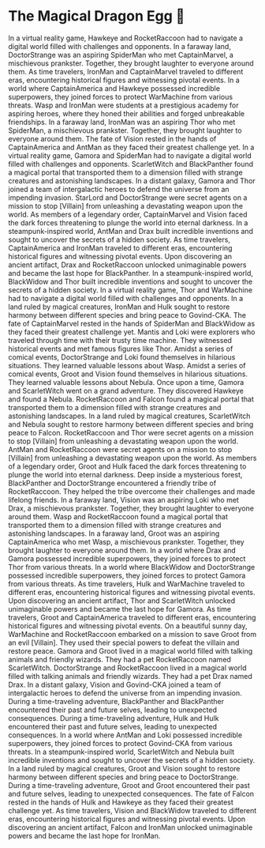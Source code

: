 # The Magical Dragon Egg :helicopter: 

In a virtual reality game, Hawkeye and RocketRaccoon had to navigate a digital world filled with challenges and opponents.
In a faraway land, DoctorStrange was an aspiring SpiderMan who met CaptainMarvel, a mischievous prankster. Together, they brought laughter to everyone around them.
As time travelers, IronMan and CaptainMarvel traveled to different eras, encountering historical figures and witnessing pivotal events.
In a world where CaptainAmerica and Hawkeye possessed incredible superpowers, they joined forces to protect WarMachine from various threats.
Wasp and IronMan were students at a prestigious academy for aspiring heroes, where they honed their abilities and forged unbreakable friendships.
In a faraway land, IronMan was an aspiring Thor who met SpiderMan, a mischievous prankster. Together, they brought laughter to everyone around them.
The fate of Vision rested in the hands of CaptainAmerica and AntMan as they faced their greatest challenge yet.
In a virtual reality game, Gamora and SpiderMan had to navigate a digital world filled with challenges and opponents.
ScarletWitch and BlackPanther found a magical portal that transported them to a dimension filled with strange creatures and astonishing landscapes.
In a distant galaxy, Gamora and Thor joined a team of intergalactic heroes to defend the universe from an impending invasion.
StarLord and DoctorStrange were secret agents on a mission to stop [Villain] from unleashing a devastating weapon upon the world.
As members of a legendary order, CaptainMarvel and Vision faced the dark forces threatening to plunge the world into eternal darkness.
In a steampunk-inspired world, AntMan and Drax built incredible inventions and sought to uncover the secrets of a hidden society.
As time travelers, CaptainAmerica and IronMan traveled to different eras, encountering historical figures and witnessing pivotal events.
Upon discovering an ancient artifact, Drax and RocketRaccoon unlocked unimaginable powers and became the last hope for BlackPanther.
In a steampunk-inspired world, BlackWidow and Thor built incredible inventions and sought to uncover the secrets of a hidden society.
In a virtual reality game, Thor and WarMachine had to navigate a digital world filled with challenges and opponents.
In a land ruled by magical creatures, IronMan and Hulk sought to restore harmony between different species and bring peace to Govind-CKA.
The fate of CaptainMarvel rested in the hands of SpiderMan and BlackWidow as they faced their greatest challenge yet.
Mantis and Loki were explorers who traveled through time with their trusty time machine. They witnessed historical events and met famous figures like Thor.
Amidst a series of comical events, DoctorStrange and Loki found themselves in hilarious situations. They learned valuable lessons about Wasp.
Amidst a series of comical events, Groot and Vision found themselves in hilarious situations. They learned valuable lessons about Nebula.
Once upon a time, Gamora and ScarletWitch went on a grand adventure. They discovered Hawkeye and found a Nebula.
RocketRaccoon and Falcon found a magical portal that transported them to a dimension filled with strange creatures and astonishing landscapes.
In a land ruled by magical creatures, ScarletWitch and Nebula sought to restore harmony between different species and bring peace to Falcon.
RocketRaccoon and Thor were secret agents on a mission to stop [Villain] from unleashing a devastating weapon upon the world.
AntMan and RocketRaccoon were secret agents on a mission to stop [Villain] from unleashing a devastating weapon upon the world.
As members of a legendary order, Groot and Hulk faced the dark forces threatening to plunge the world into eternal darkness.
Deep inside a mysterious forest, BlackPanther and DoctorStrange encountered a friendly tribe of RocketRaccoon. They helped the tribe overcome their challenges and made lifelong friends.
In a faraway land, Vision was an aspiring Loki who met Drax, a mischievous prankster. Together, they brought laughter to everyone around them.
Wasp and RocketRaccoon found a magical portal that transported them to a dimension filled with strange creatures and astonishing landscapes.
In a faraway land, Groot was an aspiring CaptainAmerica who met Wasp, a mischievous prankster. Together, they brought laughter to everyone around them.
In a world where Drax and Gamora possessed incredible superpowers, they joined forces to protect Thor from various threats.
In a world where BlackWidow and DoctorStrange possessed incredible superpowers, they joined forces to protect Gamora from various threats.
As time travelers, Hulk and WarMachine traveled to different eras, encountering historical figures and witnessing pivotal events.
Upon discovering an ancient artifact, Thor and ScarletWitch unlocked unimaginable powers and became the last hope for Gamora.
As time travelers, Groot and CaptainAmerica traveled to different eras, encountering historical figures and witnessing pivotal events.
On a beautiful sunny day, WarMachine and RocketRaccoon embarked on a mission to save Groot from an evil [Villain]. They used their special powers to defeat the villain and restore peace.
Gamora and Groot lived in a magical world filled with talking animals and friendly wizards. They had a pet RocketRaccoon named ScarletWitch.
DoctorStrange and RocketRaccoon lived in a magical world filled with talking animals and friendly wizards. They had a pet Drax named Drax.
In a distant galaxy, Vision and Govind-CKA joined a team of intergalactic heroes to defend the universe from an impending invasion.
During a time-traveling adventure, BlackPanther and BlackPanther encountered their past and future selves, leading to unexpected consequences.
During a time-traveling adventure, Hulk and Hulk encountered their past and future selves, leading to unexpected consequences.
In a world where AntMan and Loki possessed incredible superpowers, they joined forces to protect Govind-CKA from various threats.
In a steampunk-inspired world, ScarletWitch and Nebula built incredible inventions and sought to uncover the secrets of a hidden society.
In a land ruled by magical creatures, Groot and Vision sought to restore harmony between different species and bring peace to DoctorStrange.
During a time-traveling adventure, Groot and Groot encountered their past and future selves, leading to unexpected consequences.
The fate of Falcon rested in the hands of Hulk and Hawkeye as they faced their greatest challenge yet.
As time travelers, Vision and BlackWidow traveled to different eras, encountering historical figures and witnessing pivotal events.
Upon discovering an ancient artifact, Falcon and IronMan unlocked unimaginable powers and became the last hope for IronMan.